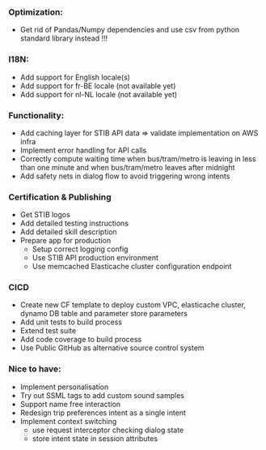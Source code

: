 ### Optimization:
- Get rid of Pandas/Numpy dependencies and use csv 
from python standard library instead !!!

### I18N:
- Add support for English locale(s)
- Add support for fr-BE locale (not available yet)
- Add support for nl-NL locale (not available yet)
    
### Functionality:
- Add caching layer for STIB API data => validate implementation on AWS infra
- Implement error handling for API calls
- Correctly compute waiting time when bus/tram/metro is leaving 
 in less than one minute and when bus/tram/metro leaves after midnight
- Add safety nets in dialog flow to avoid triggering wrong intents 

### Certification & Publishing
- Get STIB logos
- Add detailed testing instructions
- Add detailed skill description
- Prepare app for production 
    - Setup correct logging config 
    - Use STIB API production environment
    - Use memcached Elasticache cluster configuration endpoint

### CICD
- Create new CF template to deploy custom VPC, 
  elasticache cluster, dynamo DB table and parameter store
  parameters
- Add unit tests to build process
- Extend test suite
- Add code coverage to build process
- Use Public GitHub as alternative source control system

### Nice to have:
- Implement personalisation 
- Try out SSML tags to add custom sound samples
- Support name free interaction
- Redesign trip preferences intent as a single intent
- Implement context switching 
    - use request interceptor checking dialog state
    - store intent state in session attributes

